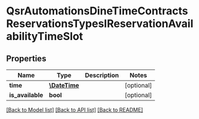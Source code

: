# QsrAutomationsDineTimeContractsReservationsTypesIReservationAvailabilityTimeSlot

## Properties
Name | Type | Description | Notes
------------ | ------------- | ------------- | -------------
**time** | [**\DateTime**](\DateTime.md) |  | [optional] 
**is_available** | **bool** |  | [optional] 

[[Back to Model list]](../README.md#documentation-for-models) [[Back to API list]](../README.md#documentation-for-api-endpoints) [[Back to README]](../README.md)


